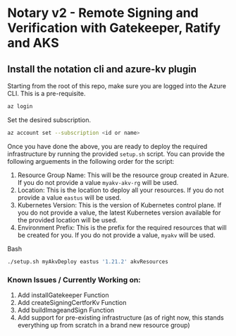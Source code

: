 # Notary v2 - Remote Signing and Verification with Gatekeeper, Ratify and AKS

## Install the notation cli and azure-kv plugin

Starting from the root of this repo, make sure you are logged into the Azure CLI. This is a pre-requisite.

  ```bash
  az login
  ```

Set the desired subscription.

  ```bash
  az account set --subscription <id or name>
  ```

Once you have done the above, you are ready to deploy the required infrastructure by running the provided `setup.sh` script. You can provide the following arguements in the following order for the script:

1. Resource Group Name: This will be the resource group created in Azure. If you do not provide a value `myakv-akv-rg` will be used.
2. Location: This is the location to deploy all your resources. If you do not provide a value `eastus` will be used.
3. Kubernetes Version: This is the version of Kubernetes control plane. If you do not provide a value, the latest Kubernetes version available for the provided location will be used.
4. Environment Prefix: This is the prefix for the required resources that will be created for you. If you do not provide a value, `myakv` will be used.

Bash

  ```bash
  ./setup.sh myAkvDeploy eastus '1.21.2' akvResources
  ```

### Known Issues / Currently Working on:

1. Add installGatekeeper Function
2. Add createSigningCertforKv Function
3. Add buildImageandSign Function
4. Add support for pre-existing infrastructure (as of right now, this stands everything up from scratch in a brand new resource group)